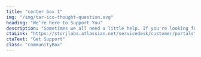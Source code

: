 ```yaml
---
title: "center box 1"
img: "/img/tar-ico-thought-question.svg"
heading: "We’re here to Support You"
description: "Sometimes we all need a little help. If you're looking for online tutorials, user guides, videos, technical documentation, or anything else to help you get your storage node up and running, the community is the place to be."
ctaLink: "https://storjlabs.atlassian.net/servicedesk/customer/portals"
ctaText: "Get Support"
class: "communityBox"
---
```


